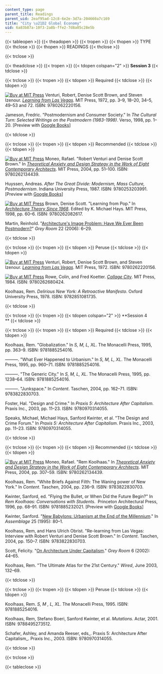 ```yaml
---
content_type: page
parent_title: Readings
parent_uid: 2eaf95ad-12c8-6e2e-3d7a-204660a7c169
title: "City \u21D2 Global Economy"
uid: 6a83b87a-10f3-2a8b-ffe2-7d8a05c28e5b
---
```


{{< tableopen >}}
{{< theadopen >}}
{{< tropen >}}
{{< thopen >}}
TYPE
{{< thclose >}}
{{< thopen >}}
READINGS
{{< thclose >}}

{{< trclose >}}

{{< theadclose >}}
{{< tropen >}}
{{< tdopen colspan="2" >}}
**Session 3**
{{< tdclose >}}

{{< trclose >}}
{{< tropen >}}
{{< tdopen >}}
Required
{{< tdclose >}}
{{< tdopen >}}


[![Buy at MIT Press](/images/mp_logo.gif)](https://mitpress.mit.edu/9780262220156) Venturi, Robert, Denise Scott Brown, and Steven Izenour. [_Learning from Las Vegas_](https://mitpress.mit.edu/9780262220156). MIT Press, 1972, pp. 3–9, 18–20, 34–5, 49–53 and 72. ISBN: 9780262220156.

Jameson, Fredric. "Postmodernism and Consumer Society." In _The Cultural Turn: Selected Writings on the Postmodern_ _(1983-1998)_. Verso, 1998, pp. 1–20. \[Preview with [Google Books](http://books.google.com/books?id=8Bug4-ImpzAC&pg=PA1=onepage)\]


{{< tdclose >}}

{{< trclose >}}
{{< tropen >}}
{{< tdopen >}}
Recommended
{{< tdclose >}}
{{< tdopen >}}


[![Buy at MIT Press](/images/mp_logo.gif)](https://mitpress.mit.edu/9780262134439) Moneo, Rafael. "Robert Venturi and Denise Scott Brown." In [_Theoretical Anxiety and Design Strategy in the Work of Eight Contemporary Architects_](https://mitpress.mit.edu/9780262134439). MIT Press, 2004, pp. 51–100. ISBN: 9780262134439.

Huyssen, Andreas. _After The Great Divide: Modernism, Mass Culture, Postmodernism_. Indiana University Press, 1987. ISBN: 9780253203991. \[Preview with [Google Books](http://books.google.com/books?id=WAkocqh61O0C&printsec=frontcover#v=onepage)\]

[![Buy at MIT Press](/images/mp_logo.gif)](https://mitpress.mit.edu/9780262082617) Brown, Denise Scott. "Learning from Pop." In [_Architecture Theory Since 1968_](https://mitpress.mit.edu/9780262082617). Edited by K. Michael Hays. MIT Press, 1998, pp. 60–6. ISBN: 9780262082617.

Martin, Reinhold. "[Architecture's Image Problem: Have We Ever Been Postmodern?](http://dx.doi.org/10.1162/152638106775434413 )" _Grey Room_ 22 (2006): 6–29.


{{< tdclose >}}

{{< trclose >}}
{{< tropen >}}
{{< tdopen >}}
Peruse
{{< tdclose >}}
{{< tdopen >}}


[![Buy at MIT Press](/images/mp_logo.gif)](https://mitpress.mit.edu/9780262220156) Venturi, Robert, Denise Scott Brown, and Steven Izenour. [_Learning from Las Vegas_](https://mitpress.mit.edu/9780262220156). MIT Press, 1972. ISBN: 9780262220156.

[![Buy at MIT Press](/images/mp_logo.gif)](https://mitpress.mit.edu/9780262680424) Rowe, Colin, and Fred Koetter. [_Collage City_](https://mitpress.mit.edu/9780262680424). MIT Press, 1984. ISBN: 9780262680424.

Koolhaas, Rem. _Delirious New York: A Retroactive Manifesto_. Oxford University Press, 1978. ISBN: 9782851081735.


{{< tdclose >}}

{{< trclose >}}
{{< tropen >}}
{{< tdopen colspan="2" >}}
**Session 4  
**
{{< tdclose >}}

{{< trclose >}}
{{< tropen >}}
{{< tdopen >}}
Required
{{< tdclose >}}
{{< tdopen >}}


Koolhaas, Rem. "Globalization." In _S, M, L, XL_. The Monacelli Press, 1995, pp. 363–9. ISBN: 9781885254016.

———. "What Ever Happened to Urbanism." In _S, M, L, XL_. The Monacelli Press, 1995, pp. 960–71. ISBN: 9781885254016.

———. "The Generic City." In _S, M, L, XL_. The Monacelli Press, 1995, pp. 1238–64. ISBN: 9781885254016.

———. "Junkspace." In _Content_. Taschen, 2004, pp. 162–71. ISBN: 9783822830703.

Foster, Hal. "Design and Crime." In _Praxis 5: Architecture After Capitalism._ Praxis Inc., 2003, pp. 11–23. ISBN: 9780970314055.

Speaks, Michael, Michael Hays, Sanford Kwinter, et al. "The Design and Crime Forum." In _Praxis 5: Architecture After Capitalism_. Praxis Inc., 2003, pp. 11–23. ISBN: 9780970314055.


{{< tdclose >}}

{{< trclose >}}
{{< tropen >}}
{{< tdopen >}}
Recommended
{{< tdclose >}}
{{< tdopen >}}


[![Buy at MIT Press](/images/mp_logo.gif)](https://mitpress.mit.edu/9780262134439) Moneo, Rafael. "Rem Koolhaas." In [_Theoretical Anxiety and Design Strategy in the Work of Eight Contemporary Architects_](https://mitpress.mit.edu/9780262134439). MIT Press, 2004, pp. 307–59. ISBN: 9780262134439.

Koolhaas, Rem. "White Briefs Against Filth: The Waning power of New York." In _Content_. Taschen, 2004, pp. 236–9. ISBN: 9783822830703.

Kwinter, Sanford, ed. "Flying the Bullet, or When Did the Future Begin?" In _Rem Koolhaas: Conversations with Students_.  Princeton Architectural Press, 1996, pp. 68–91. ISBN: 9781885232021. \[Preview with [Google Books](http://books.google.com/books?id=73n1czaLNX4C&printsec=frontcover#v=onepage)\]

Kwinter, Sanford. "[New Babylons: Urbanism at the End of the Millennium](http://dx.doi.org/10.2307/3171388)." In _Assemblage_ 25 (1995): 80–1.

Koolhass, Rem, and Hans Ulrich Obrist. "Re-learning from Las Vegas: Interview with Robert Venturi and Denise Scott Brown." In _Content_. Taschen, 2004, pp. 150–7. ISBN: 9783822830703.

Scott, Felicity. "[On Architecture Under Capitalism](http://www.mitpressjournals.org/doi/abs/10.1162/152638102317406498)." _Grey Room_ 6 (2002): 44–65.

Koolhaas, Rem. "The Ultimate Atlas for the 21st Century." _Wired_, June 2003, 132–69.


{{< tdclose >}}

{{< trclose >}}
{{< tropen >}}
{{< tdopen >}}
Peruse
{{< tdclose >}}
{{< tdopen >}}


Koolhaas, Rem. _S, M , L, XL_. The Monacelli Press, 1995. ISBN: 9781885254016.

Koolhaas, Rem, Stefano Boeri, Sanford Kwinter, et al. _Mutations_. Actar, 2001. ISBN: 9788495273512.

Schafer, Ashley, and Amanda Reeser, eds_. Praxis 5: Architecture After Capitalism_. Praxis Inc., 2003. ISBN: 9780970314055.


{{< tdclose >}}

{{< trclose >}}

{{< tableclose >}}